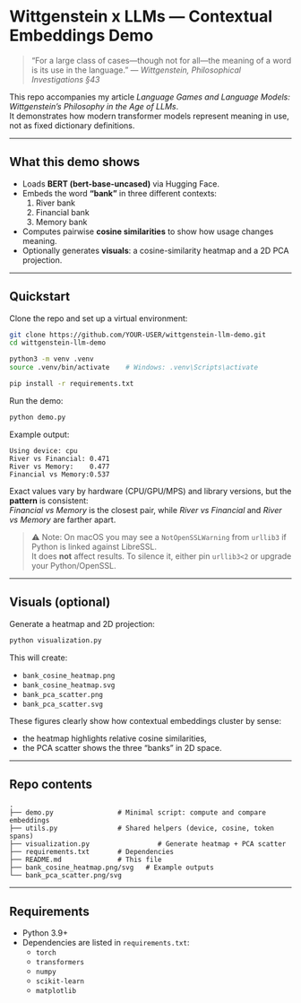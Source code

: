 # Wittgenstein x LLMs — Contextual Embeddings Demo

> “For a large class of cases—though not for all—the meaning of a word is its use in the language.” — *Wittgenstein, Philosophical Investigations §43*

This repo accompanies my article *Language Games and Language Models: Wittgenstein’s Philosophy in the Age of LLMs*.  
It demonstrates how modern transformer models represent meaning in use, not as fixed dictionary definitions.

---

## What this demo shows
- Loads **BERT (bert-base-uncased)** via Hugging Face.
- Embeds the word **“bank”** in three different contexts:
  1. River bank  
  2. Financial bank  
  3. Memory bank  
- Computes pairwise **cosine similarities** to show how usage changes meaning.
- Optionally generates **visuals**: a cosine-similarity heatmap and a 2D PCA projection.

---

## Quickstart

Clone the repo and set up a virtual environment:

```bash
git clone https://github.com/YOUR-USER/wittgenstein-llm-demo.git
cd wittgenstein-llm-demo

python3 -m venv .venv
source .venv/bin/activate    # Windows: .venv\Scripts\activate

pip install -r requirements.txt
```

Run the demo:

```bash
python demo.py
```

Example output:
```
Using device: cpu
River vs Financial: 0.471
River vs Memory:    0.477
Financial vs Memory:0.537
```

Exact values vary by hardware (CPU/GPU/MPS) and library versions, but the **pattern** is consistent:  
*Financial vs Memory* is the closest pair, while *River vs Financial* and *River vs Memory* are farther apart.

> ⚠️ Note: On macOS you may see a `NotOpenSSLWarning` from `urllib3` if Python is linked against LibreSSL.  
> It does **not** affect results. To silence it, either pin `urllib3<2` or upgrade your Python/OpenSSL.

---

## Visuals (optional)

Generate a heatmap and 2D projection:

```bash
python visualization.py
```

This will create:
- `bank_cosine_heatmap.png`
- `bank_cosine_heatmap.svg`
- `bank_pca_scatter.png`
- `bank_pca_scatter.svg`

These figures clearly show how contextual embeddings cluster by sense:
- the heatmap highlights relative cosine similarities,  
- the PCA scatter shows the three “banks” in 2D space.

---

## Repo contents

```
.
├── demo.py                # Minimal script: compute and compare embeddings
├── utils.py               # Shared helpers (device, cosine, token spans)
├── visualization.py                 # Generate heatmap + PCA scatter
├── requirements.txt       # Dependencies
├── README.md              # This file
├── bank_cosine_heatmap.png/svg   # Example outputs
└── bank_pca_scatter.png/svg
```

---

## Requirements

- Python 3.9+  
- Dependencies are listed in `requirements.txt`:
  - `torch`
  - `transformers`
  - `numpy`
  - `scikit-learn`
  - `matplotlib`
